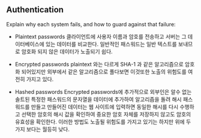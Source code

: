 ## Authentication
Explain why each system fails, and how to guard against that failure:
- Plaintext passwords
  클라이언트에 사용자 이름과 암호를 전송하고 서버는 그 데이터베이스에 있는 데이터를 비교한다. 일반적인 패스워드는 일반 텍스트를 보내므로 
  암호화 되지 않은 데이터가 노출되기 쉽다.

- Encrypted passwords
  plaintext 와는 다르게 SHA-1 과 같은 알고리즘으로 암호화 되어있지만 외부에서 같은 알고리즘으로 풀다보면 이것또한 
  노출의 위험도를 여전히 가지고 있다.

- Hashed passwords
  Encrypted passwords에 추가적으로 외부인은 알수 없는 솔트된 특정한 패스워드의 문자열을 데이터에 추가하여 알고리즘을 돌려 
  해시 패스워드를 만들고 만들어진 데이터는 웹 사이트에 입력하면 동일한 해시를 다시 수행하고 선택한 암호의 해시 값을 확인하여 중요한
  암호 자체를 저장하지 않고도 암호의 유효성을 확인한다. 이러한 방법도 노출될 위험도를 가지고 있기는 하지만 위에 두가지 보다는 월등히 낮다.

